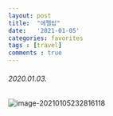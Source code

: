 ```yaml
---
layout: post
title:  "에펠탑"
date:   '2021-01-05' 
categories: favorites 
tags : [travel]
comments : true
---
```


###### 2020.01.03. 

![image-20210105232816118](C:\Users\1868j\AppData\Roaming\Typora\typora-user-images\image-20210105232816118.png)

